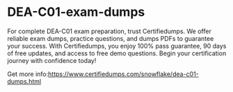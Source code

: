 # DEA-C01-exam-dumps
For complete DEA-C01 exam preparation, trust Certifiedumps. We offer reliable exam dumps, practice questions, and dumps PDFs to guarantee your success. With Certifiedumps, you enjoy 100% pass guarantee, 90 days of free updates, and access to free demo questions. Begin your certification journey with confidence today!

Get more info:https://www.certifiedumps.com/snowflake/dea-c01-dumps.html




